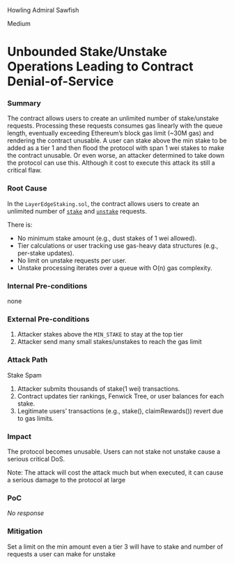 Howling Admiral Sawfish

Medium

# Unbounded Stake/Unstake Operations Leading to Contract Denial-of-Service

### Summary

The contract allows users to create an unlimited number of stake/unstake requests. Processing these requests consumes gas linearly with the queue length, eventually exceeding Ethereum’s block gas limit (~30M gas) and rendering the contract unusable. A user can stake above the min stake to be added as a tier 1 and then flood the protocol with span 1 wei stakes to make the contract unusable. Or even worse, an attacker determined to take down the protocol can use this. Although it cost to execute this attack its still a critical flaw.

### Root Cause

In the `LayerEdgeStaking.sol`, the contract allows users to create an unlimited number of [`stake`](https://github.com/sherlock-audit/2025-05-layeredge/blob/main/edgen-staking/src/stake/LayerEdgeStaking.sol#L674-L723) and [`unstake`](https://github.com/sherlock-audit/2025-05-layeredge/blob/main/edgen-staking/src/stake/LayerEdgeStaking.sol#L725-L755) requests. 

There is:
- No minimum stake amount (e.g., dust stakes of 1 wei allowed).
- Tier calculations or user tracking use gas-heavy data structures (e.g., per-stake updates).
- No limit on unstake requests per user.
- Unstake processing iterates over a queue with O(n) gas complexity.

### Internal Pre-conditions

none

### External Pre-conditions

1. Attacker stakes above the `MIN_STAKE` to stay at the top tier
2. Attacker send many small stakes/unstakes to reach the gas limit

### Attack Path

Stake Spam

1. Attacker submits thousands of stake(1 wei) transactions.
2. Contract updates tier rankings, Fenwick Tree, or user balances for each stake.
3. Legitimate users’ transactions (e.g., stake(), claimRewards()) revert due to gas limits.

### Impact

The protocol becomes unusable. Users can not stake not unstake cause a serious critical DoS. 

Note: The attack will cost the attack much but when executed, it can cause a serious damage to the protocol at large

### PoC

_No response_

### Mitigation

Set a limit on the min amount even a tier 3 will have to stake and number  of requests a user can make for unstake